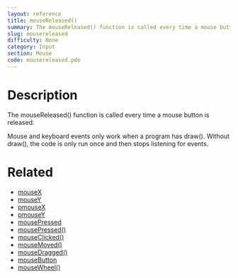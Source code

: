 ```yaml
---
layout: reference
title: mouseReleased()
summary: The mouseReleased() function is called every time a mouse button is released
slug: mousereleased
difficulty: None
category: Input
section: Mouse
code: mousereleased.pde
---
```


# Description

The mouseReleased() function is called every time a mouse button is released.

Mouse and keyboard events only work when a program has draw(). Without draw(), the code is only run once and then stops listening for events.
# Related

- [mouseX](mousex.html)
- [mouseY](mousey.html)
- [pmouseX](pmousex.html)
- [pmouseY](pmousey.html)
- [mousePressed](mousepressed.html)
- [mousePressed()](mousepressed.html)
- [mouseClicked()](mouseclicked.html)
- [mouseMoved()](mousemoved.html)
- [mouseDragged()](mousedragged.html)
- [mouseButton](mousebutton.html)
- [mouseWheel()](mousewheel.html)
